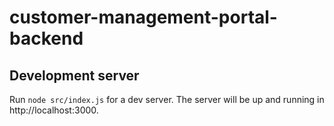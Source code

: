 # customer-management-portal-backend

## Development server

Run `node src/index.js` for a dev server. The server will be up and running in http://localhost:3000.

